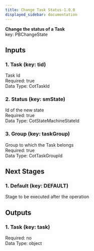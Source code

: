 ```yaml
---  
title: Change Task Status-1.0.0  
displayed_sidebar: documentation  
---  
```

**Change the status of a Task**  
key: PBChangeState  
  
## Inputs  
### 1. Task (key: tid)  
Task Id  
Required: true  
Data Type: CotTaskId   
### 2. Status (key: smState)  
Id of the new state  
Required: true  
Data Type: CotStateMachineStateId   
### 3. Group (key: taskGroup)  
Group to which the Task belongs  
Required: true  
Data Type: CotTaskGroupId   
## Next Stages  
### 1. Default (key: DEFAULT)  
Stage to be executed after the operation  
## Outputs  
### 1. Task (key: task)  
  
Required: no  
Data Type: object 
